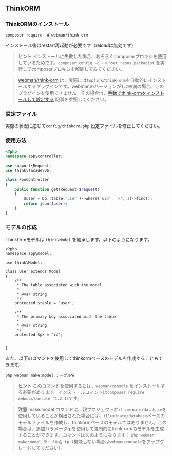 ## ThinkORM

### ThinkORMのインストール

`composer require -W webman/think-orm`

インストール後はrestart再起動が必要です（reloadは無効です）

> **ヒント**
> インストールに失敗した場合、おそらくcomposerプロキシを使用しているためです。`composer config -g --unset repos.packagist` を実行してcomposerプロキシを解除してみてください。

> [webman/think-orm](https://www.workerman.net/plugin/14) は、実際には`toptink/think-orm`を自動的にインストールするプラグインです。webmanのバージョンが`1.2`未満の場合、このプラグインを使用できません。その場合は、[手動でthink-ormをインストールして設定する](https://www.workerman.net/a/1289) 記事を参照してください。

### 設定ファイル
実際の状況に応じて`config/thinkorm.php` 設定ファイルを修正してください。

### 使用方法

```php
<?php
namespace app\controller;

use support\Request;
use think\facade\Db;

class FooController
{
    public function get(Request $request)
    {
        $user = Db::table('user')->where('uid', '>', 1)->find();
        return json($user);
    }
}
```

### モデルの作成

ThinkOrmモデルは `think\Model` を継承します。以下のようになります。
```
<?php
namespace app\model;

use think\Model;

class User extends Model
{
    /**
     * The table associated with the model.
     *
     * @var string
     */
    protected $table = 'user';

    /**
     * The primary key associated with the table.
     *
     * @var string
     */
    protected $pk = 'id';

    
}
```

また、以下のコマンドを使用してthinkormベースのモデルを作成することもできます。
```
php webman make:model テーブル名
```

> **ヒント**
> このコマンドを使用するには、`webman/console` をインストールする必要があります。インストールコマンドは`composer require webman/console ^1.2.13`です。

> **注意**
> make:model コマンドは、親プロジェクトが`illuminate/database`を使用していることが検出された場合には、`illuminate/database`ベースのモデルファイルを作成し、thinkormベースのモデルではありません。この場合は、追加パラメータtpを使用して強制的にthink-ormのモデルを生成することができます。コマンドは次のようになります： `php webman make:model テーブル名 tp`（機能しない場合は`webman/console`をアップグレードしてください）。
